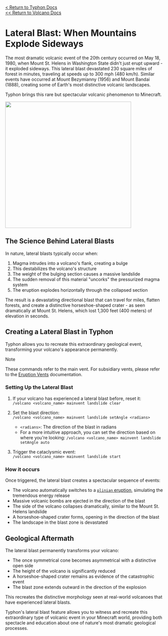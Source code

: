 [<  Return to Typhon Docs](/DOCS.md)  
[<< Return to Volcano Docs](./index.md)  

# Lateral Blast: When Mountains Explode Sideways

The most dramatic volcanic event of the 20th century occurred on May 18, 1980, when Mount St. Helens in Washington State didn't just erupt upward - it exploded sideways. This lateral blast devastated 230 square miles of forest in minutes, traveling at speeds up to 300 mph (480 km/h). Similar events have occurred at Mount Bezymianny (1956) and Mount Bandai (1888), creating some of Earth's most distinctive volcanic landscapes.

Typhon brings this rare but spectacular volcanic phenomenon to Minecraft.

<img src="https://github.com/user-attachments/assets/d8e8e172-92c4-462f-bca7-e6e87274724a" width="400" />

## The Science Behind Lateral Blasts

In nature, lateral blasts typically occur when:
1. Magma intrudes into a volcano's flank, creating a bulge
2. This destabilizes the volcano's structure
3. The weight of the bulging section causes a massive landslide
4. The sudden removal of this material "uncorks" the pressurized magma system
5. The eruption explodes horizontally through the collapsed section

The result is a devastating directional blast that can travel for miles, flatten forests, and create a distinctive horseshoe-shaped crater - as seen dramatically at Mount St. Helens, which lost 1,300 feet (400 meters) of elevation in seconds.

## Creating a Lateral Blast in Typhon

Typhon allows you to recreate this extraordinary geological event, transforming your volcano's appearance permanently.

> [!NOTE]  
> These commands refer to the main vent. For subsidiary vents, please refer to the [Eruption Vents](./vents.md#commands) documentation.

### Setting Up the Lateral Blast

1. If your volcano has experienced a lateral blast before, reset it:  
   `/volcano <volcano_name> mainvent landslide clear`

2. Set the blast direction:  
   `/volcano <volcano_name> mainvent landslide setAngle <radians>`
   
   - `<radians>`: The direction of the blast in radians
   - For a more intuitive approach, you can set the direction based on where you're looking:
     `/volcano <volcano_name> mainvent landslide setAngle auto`

3. Trigger the cataclysmic event:  
   `/volcano <volcano_name> mainvent landslide start`

### How it occurs

Once triggered, the lateral blast creates a spectacular sequence of events:

- The volcano automatically switches to a [`plinian` eruption](./eruption.md#plinian-eruptions-historys-most-catastrophic-volcanic-events), simulating the tremendous energy release
- Massive volcanic bombs are ejected in the direction of the blast
- The side of the volcano collapses dramatically, similar to the Mount St. Helens landslide
- A horseshoe-shaped crater forms, opening in the direction of the blast
- The landscape in the blast zone is devastated

## Geological Aftermath

The lateral blast permanently transforms your volcano:

- The once symmetrical cone becomes asymmetrical with a distinctive open side
- The height of the volcano is significantly reduced
- A horseshoe-shaped crater remains as evidence of the catastrophic event
- The blast zone extends outward in the direction of the explosion

This recreates the distinctive morphology seen at real-world volcanoes that have experienced lateral blasts.

Typhon's lateral blast feature allows you to witness and recreate this extraordinary type of volcanic event in your Minecraft world, providing both spectacle and education about one of nature's most dramatic geological processes.





